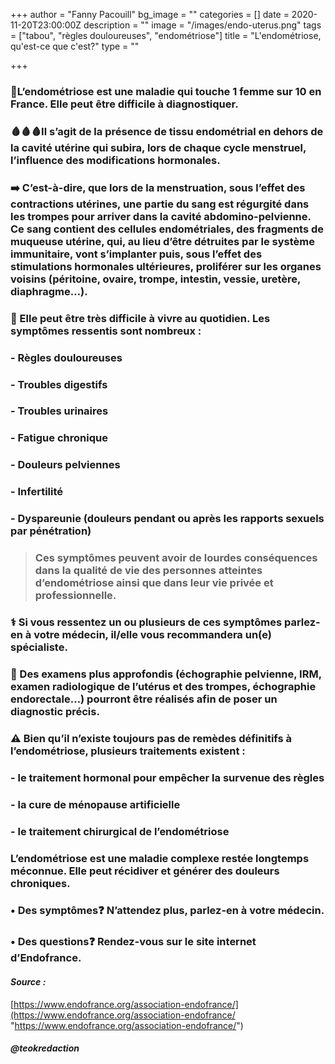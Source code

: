 +++
author = "Fanny Pacouill"
bg_image = ""
categories = []
date = 2020-11-20T23:00:00Z
description = ""
image = "/images/endo-uterus.png"
tags = ["tabou", "règles douloureuses", "endométriose"]
title = "L'endométriose, qu'est-ce que c'est?"
type = ""

+++
### 🔅L’endométriose est une maladie qui touche 1 femme sur 10 en France. Elle peut être difficile à diagnostiquer.

### 🩸🩸🩸Il s’agit de la présence de tissu endométrial en dehors de la cavité utérine qui subira, lors de chaque cycle menstruel, l’influence des modifications hormonales.

### ➡️ C’est-à-dire, que lors de la menstruation, sous l’effet des contractions utérines, une partie du sang est régurgité dans les trompes pour arriver dans la cavité abdomino-pelvienne. Ce sang contient des cellules endométriales, des fragments de muqueuse utérine, qui, au lieu d’être détruites par le système immunitaire, vont s’implanter puis, sous l’effet des stimulations hormonales ultérieures, proliférer sur les organes voisins (péritoine, ovaire, trompe, intestin, vessie, uretère, diaphragme…).

### 🚫 Elle peut être très difficile à vivre au quotidien. Les symptômes ressentis sont nombreux :

### - Règles douloureuses

### - Troubles digestifs

### - Troubles urinaires

### - Fatigue chronique

### - Douleurs pelviennes

### - Infertilité

### - Dyspareunie (douleurs pendant ou après les rapports sexuels par pénétration)

> ### Ces symptômes peuvent avoir de lourdes conséquences dans la qualité de vie des personnes atteintes d’endométriose ainsi que dans leur vie privée et professionnelle.

### ⚕ Si vous ressentez un ou plusieurs de ces symptômes parlez-en à votre médecin, il/elle vous recommandera un(e) spécialiste.

### 💊 Des examens plus approfondis (échographie pelvienne, IRM, examen radiologique de l’utérus et des trompes, échographie endorectale…) pourront être réalisés afin de poser un diagnostic précis.

### ⚠️ Bien qu’il n’existe toujours pas de remèdes définitifs à l’endométriose, plusieurs traitements existent :

### - le traitement hormonal pour empêcher la survenue des règles

### - la cure de ménopause artificielle

### - le traitement chirurgical de l’endométriose

### L’endométriose est une maladie complexe restée longtemps méconnue. Elle peut récidiver et générer des douleurs chroniques.

### **• Des symptômes❓** N’attendez plus, parlez-en à votre médecin.

### **• Des questions❓** Rendez-vous sur le site internet d’**Endofrance**.

#### _Source :_

[https://www.endofrance.org/association-endofrance/](https://www.endofrance.org/association-endofrance/ "https://www.endofrance.org/association-endofrance/")

##### _@teokredaction_